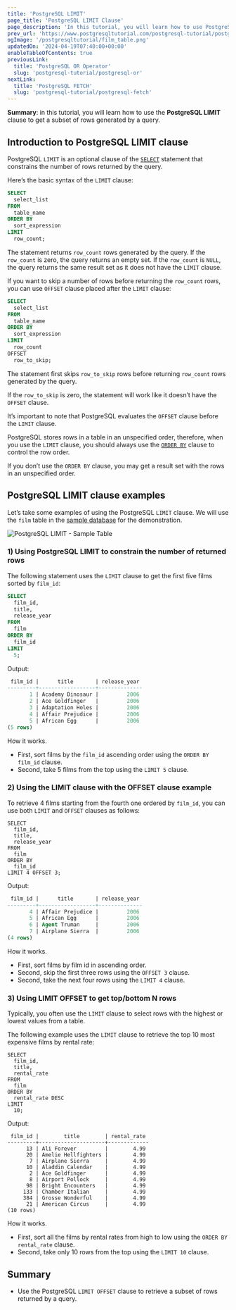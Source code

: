 ```yaml
---
title: 'PostgreSQL LIMIT'
page_title: 'PostgreSQL LIMIT Clause'
page_description: 'In this tutorial, you will learn how to use PostgreSQL LIMIT clause to get a subset of rows generated by a query.'
prev_url: 'https://www.postgresqltutorial.com/postgresql-tutorial/postgresql-limit/'
ogImage: '/postgresqltutorial/film_table.png'
updatedOn: '2024-04-19T07:40:00+00:00'
enableTableOfContents: true
previousLink:
  title: 'PostgreSQL OR Operator'
  slug: 'postgresql-tutorial/postgresql-or'
nextLink:
  title: 'PostgreSQL FETCH'
  slug: 'postgresql-tutorial/postgresql-fetch'
---
```


**Summary**: in this tutorial, you will learn how to use the **PostgreSQL LIMIT** clause to get a subset of rows generated by a query.

## Introduction to PostgreSQL LIMIT clause

PostgreSQL `LIMIT` is an optional clause of the [`SELECT`](postgresql-select) statement that constrains the number of rows returned by the query.

Here’s the basic syntax of the `LIMIT` clause:

```sql
SELECT
  select_list
FROM
  table_name
ORDER BY
  sort_expression
LIMIT
  row_count;
```

The statement returns `row_count` rows generated by the query. If the `row_count` is zero, the query returns an empty set. If the `row_count` is `NULL`, the query returns the same result set as it does not have the `LIMIT` clause.

If you want to skip a number of rows before returning the `row_count` rows, you can use `OFFSET` clause placed after the `LIMIT` clause:

```sql
SELECT
  select_list
FROM
  table_name
ORDER BY
  sort_expression
LIMIT
  row_count
OFFSET
  row_to_skip;
```

The statement first skips `row_to_skip` rows before returning `row_count` rows generated by the query.

If the `row_to_skip` is zero, the statement will work like it doesn’t have the `OFFSET` clause.

It’s important to note that PostgreSQL evaluates the `OFFSET` clause before the `LIMIT` clause.

PostgreSQL stores rows in a table in an unspecified order, therefore, when you use the `LIMIT` clause, you should always use the [`ORDER BY`](postgresql-order-by) clause to control the row order.

If you don’t use the `ORDER BY` clause, you may get a result set with the rows in an unspecified order.

## PostgreSQL LIMIT clause examples

Let’s take some examples of using the PostgreSQL `LIMIT` clause. We will use the `film` table in the [sample database](../postgresql-getting-started/postgresql-sample-database) for the demonstration.

![PostgreSQL LIMIT - Sample Table](/postgresqltutorial/film_table.png)

### 1\) Using PostgreSQL LIMIT to constrain the number of returned rows

The following statement uses the `LIMIT` clause to get the first five films sorted by `film_id`:

```sql
SELECT
  film_id,
  title,
  release_year
FROM
  film
ORDER BY
  film_id
LIMIT
  5;
```

Output:

```sql
 film_id |      title       | release_year
---------+------------------+--------------
       1 | Academy Dinosaur |         2006
       2 | Ace Goldfinger   |         2006
       3 | Adaptation Holes |         2006
       4 | Affair Prejudice |         2006
       5 | African Egg      |         2006
(5 rows)
```

How it works.

- First, sort films by the `film_id` ascending order using the `ORDER BY film_id` clause.
- Second, take 5 films from the top using the `LIMIT 5` clause.

### 2\) Using the LIMIT clause with the OFFSET clause example

To retrieve 4 films starting from the fourth one ordered by `film_id`, you can use both `LIMIT` and `OFFSET` clauses as follows:

```
SELECT
  film_id,
  title,
  release_year
FROM
  film
ORDER BY
  film_id
LIMIT 4 OFFSET 3;
```

Output:

```sql
 film_id |      title       | release_year
---------+------------------+--------------
       4 | Affair Prejudice |         2006
       5 | African Egg      |         2006
       6 | Agent Truman     |         2006
       7 | Airplane Sierra  |         2006
(4 rows)
```

How it works.

- First, sort films by film id in ascending order.
- Second, skip the first three rows using the `OFFSET 3` clause.
- Second, take the next four rows using the `LIMIT 4` clause.

### 3\) Using LIMIT OFFSET to get top/bottom N rows

Typically, you often use the `LIMIT` clause to select rows with the highest or lowest values from a table.

The following example uses the `LIMIT` clause to retrieve the top 10 most expensive films by rental rate:

```
SELECT
  film_id,
  title,
  rental_rate
FROM
  film
ORDER BY
  rental_rate DESC
LIMIT
  10;
```

Output:

```
 film_id |        title        | rental_rate
---------+---------------------+-------------
      13 | Ali Forever         |        4.99
      20 | Amelie Hellfighters |        4.99
       7 | Airplane Sierra     |        4.99
      10 | Aladdin Calendar    |        4.99
       2 | Ace Goldfinger      |        4.99
       8 | Airport Pollock     |        4.99
      98 | Bright Encounters   |        4.99
     133 | Chamber Italian     |        4.99
     384 | Grosse Wonderful    |        4.99
      21 | American Circus     |        4.99
(10 rows)
```

How it works.

- First, sort all the films by rental rates from high to low using the `ORDER BY rental_rate` clause.
- Second, take only 10 rows from the top using the `LIMIT 10` clause.

## Summary

- Use the PostgreSQL `LIMIT OFFSET` clause to retrieve a subset of rows returned by a query.
